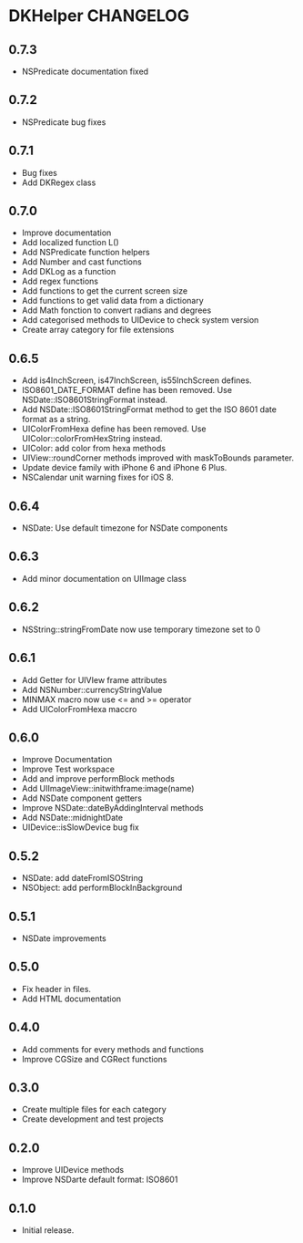 # DKHelper CHANGELOG

## 0.7.3

- NSPredicate documentation fixed

## 0.7.2

- NSPredicate bug fixes

## 0.7.1

- Bug fixes
- Add DKRegex class

## 0.7.0

- Improve documentation
- Add localized function L()
- Add NSPredicate function helpers
- Add Number and cast functions
- Add DKLog as a function
- Add regex functions
- Add functions to get the current screen size
- Add functions to get valid data from a dictionary
- Add Math fonction to convert radians and degrees
- Add categorised methods to UIDevice to check system version
- Create array category for file extensions

## 0.6.5

- Add is4InchScreen, is47InchScreen, is55InchScreen defines.
- ISO8601_DATE_FORMAT define has been removed. Use NSDate::ISO8601StringFormat instead.
- Add NSDate::ISO8601StringFormat method to get the ISO 8601 date format as a string.
- UIColorFromHexa define has been removed. Use UIColor::colorFromHexString instead.
- UIColor: add color from hexa methods
- UIView::roundCorner methods improved with maskToBounds parameter.
- Update device family with iPhone 6 and iPhone 6 Plus.
- NSCalendar unit warning fixes for iOS 8.

## 0.6.4

- NSDate: Use default timezone for NSDate components

## 0.6.3

- Add minor documentation on UIImage class

## 0.6.2

- NSString::stringFromDate now use temporary timezone set to 0

## 0.6.1

- Add Getter for UIVIew frame attributes
- Add NSNumber::currencyStringValue
- MINMAX macro now use <= and >= operator
- Add UIColorFromHexa maccro

## 0.6.0

- Improve Documentation
- Improve Test workspace
- Add and improve performBlock methods
- Add UIImageView::initwithframe:image(name)
- Add NSDate component getters
- Improve NSDate::dateByAddingInterval methods
- Add NSDate::midnightDate
- UIDevice::isSlowDevice bug fix

## 0.5.2

- NSDate: add dateFromISOString
- NSObject: add performBlockInBackground

## 0.5.1

- NSDate improvements

## 0.5.0

- Fix header in files.
- Add HTML documentation

## 0.4.0

- Add comments for every methods and functions
- Improve CGSize and CGRect functions

## 0.3.0

- Create multiple files for each category
- Create development and test projects

## 0.2.0

- Improve UIDevice methods
- Improve NSDarte default format: ISO8601 

## 0.1.0

- Initial release.
